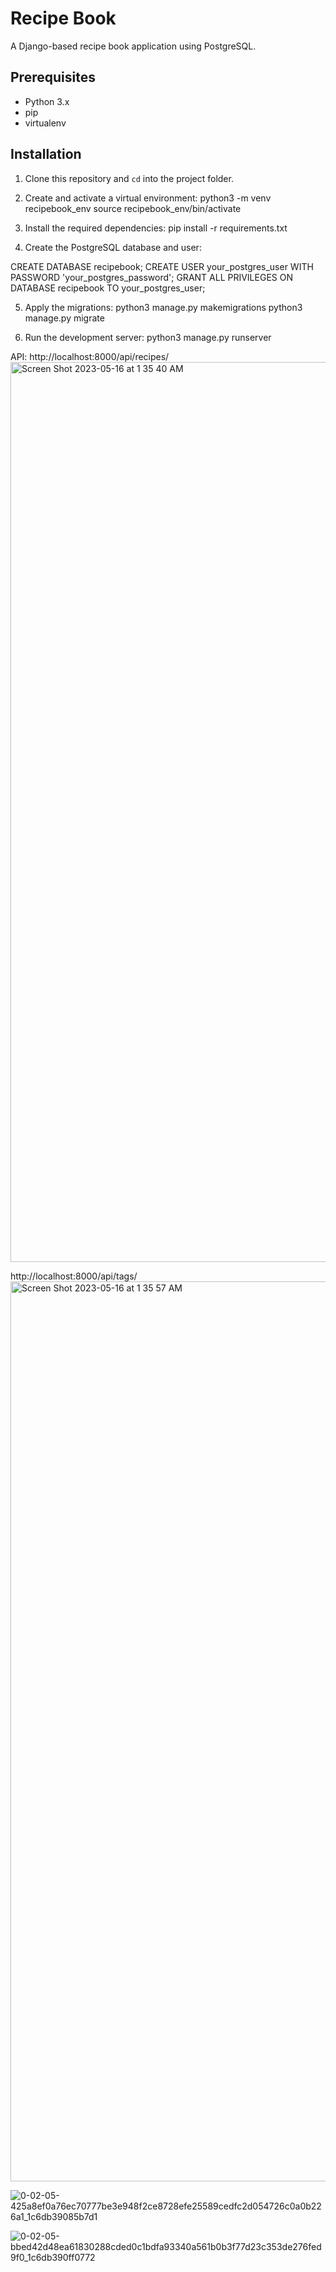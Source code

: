 
# Recipe Book

A Django-based recipe book application using PostgreSQL.

## Prerequisites

- Python 3.x
- pip
- virtualenv

## Installation

1. Clone this repository and `cd` into the project folder.
2. Create and activate a virtual environment: python3 -m venv recipebook_env
source recipebook_env/bin/activate

3. Install the required dependencies:
pip install -r requirements.txt

4. Create the PostgreSQL database and user:

CREATE DATABASE recipebook;
CREATE USER your_postgres_user WITH PASSWORD 'your_postgres_password';
GRANT ALL PRIVILEGES ON DATABASE recipebook TO your_postgres_user;


5. Apply the migrations:
python3 manage.py makemigrations
python3 manage.py migrate


6. Run the development server:
python3 manage.py runserver


API:
http://localhost:8000/api/recipes/
<img width="1440" alt="Screen Shot 2023-05-16 at 1 35 40 AM" src="https://github.com/Jeremenkovic/RecipeBook/assets/102044657/07fbcd5a-edb1-455f-9bc1-d6fb69ed3390">

http://localhost:8000/api/tags/
<img width="1440" alt="Screen Shot 2023-05-16 at 1 35 57 AM" src="https://github.com/Jeremenkovic/RecipeBook/assets/102044657/907d481d-96ef-40dd-8a50-9ce6ded760ba">


![0-02-05-425a8ef0a76ec70777be3e948f2ce8728efe25589cedfc2d054726c0a0b226a1_1c6db39085b7d1](https://github.com/Jeremenkovic/RecipeBook/assets/102044657/e138800a-d756-4ffc-b648-bc12eaee2b28)


![0-02-05-bbed42d48ea61830288cded0c1bdfa93340a561b0b3f77d23c353de276fed9f0_1c6db390ff0772](https://github.com/Jeremenkovic/RecipeBook/assets/102044657/3aee5c40-08e6-4a05-a8c3-375f8baf45fb)
